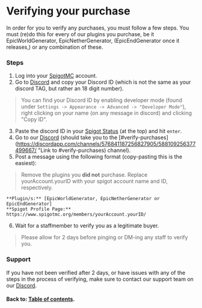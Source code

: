 # Verifying your purchase
In order for you to verify any purchases, you must follow a few steps.
You must (re)do this for every of our plugins you purchase,
be it EpicWorldGenerator, EpicNetherGenerator, \(EpicEndGenerator once it releases,\) or any combination of these.

### Steps
1. Log into your [SpigotMC](https://www.spigotmc.org "Link to SpigotMC") account.
2. Go to [Discord](https://discord.com/ "Link to our Discord") and copy your Discord ID \(which is not the same as your discord TAG, but rather an 18 digit number\).
> You can find your Discord ID by enabling developer mode \(found under `Settings -> Appearance -> Advanced -> "Developer Mode"`\), 
> right clicking on your name \(on any message in discord\) and clicking "Copy ID".
3. Paste the discord ID in your [Spigot Status](https://www.spigotmc.org/account/ "Link to SpigotMC status") \(at the top\) and hit `enter`.
4. Go to our [Discord](https://discordapp.com/channels/576841187256827905/588109256377499667/ "Link to #verify-purchases") 
(should take you to the [#verify-purchases](https://discordapp.com/channels/576841187256827905/588109256377499667/ "Link to #verify-purchases) channel).
5. Post a message using the following format (copy-pasting this is the easiest):
> Remove the plugins you **did not** purchase.
> Replace yourAccount.yourID with your spigot account name and ID, respectively.
```batch
**Plugin/s:** [EpicWorldGenerator, EpicNetherGenerator or EpicEndGenerator]
**Spigot Profile Page:** https://www.spigotmc.org/members/yourAccount.yourID/
```
6. Wait for a staffmember to verify you as a legitimate buyer. 
> Please allow for 2 days before pinging or DM-ing any staff to verify you.

### Support
If you have not been verified after 2 days, or have issues with any of the steps in the process of verifying, make sure to contact our support team on our [Discord](https://discord.gg/Jq3ecb3 "Link to our Discord").

#### Back to: [Table of contents](table-of-contents.md "Link to table of contents").
